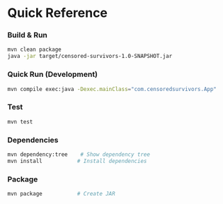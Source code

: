# Quick Reference

### Build & Run

```bash
mvn clean package
java -jar target/censored-survivors-1.0-SNAPSHOT.jar
```

### Quick Run (Development)

```bash
mvn compile exec:java -Dexec.mainClass="com.censoredsurvivors.App"
```

### Test

```bash
mvn test
```

### Dependencies

```bash
mvn dependency:tree    # Show dependency tree
mvn install           # Install dependencies
```

### Package

```bash
mvn package           # Create JAR
```